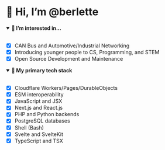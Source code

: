 # 👋 Hi, I’m @berlette

<details open><summary><strong>👀 I’m interested in...</strong></summary><br>

- [x] CAN Bus and Automotive/Industrial Networking
- [x] Introducing younger people to CS, Programming, and STEM
- [x] Open Source Development and Maintenance

</details>
<details open><summary><strong>🌱 My primary tech stack</strong></summary><br>

- [x] Cloudflare Workers/Pages/DurableObjects
- [x] ESM interoperability
- [x] JavaScript and JSX
- [x] Next.js and React.js
- [x] PHP and Python backends
- [x] PostgreSQL databases
- [x] Shell (Bash)
- [x] Svelte and SvelteKit
- [x] TypeScript and TSX

</details>

